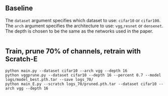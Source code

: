 ## Baseline 

The `dataset` argument specifies which dataset to use: `cifar10` or `cifar100`. The `arch` argument specifies the architecture to use: `vgg`,`resnet` or
`densenet`. The depth is chosen to be the same as the networks used in the paper.
```shell
```

## Train, prune 70% of channels, retrain with Scratch-E

```shell
python main.py --dataset cifar10 --arch vgg --depth 16
python vggprune.py --dataset cifar10 --depth 16 --percent 0.7 --model logs/model_best.pth.tar --save logs_70/
python main_E.py --scratch logs_70/pruned.pth.tar --dataset cifar10 --arch vgg --depth 16

```
